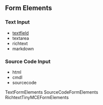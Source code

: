 
## Form Elements
### Text Input

* [textfield](formelement/textfield.md)
* textarea
* richtext
* markdown

### Source Code Input
* html
* cmdl
* sourcecode





TextFormElements
SourceCodeFormElements
RichtextTinyMCEFormElements
